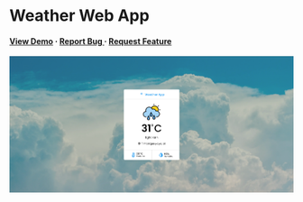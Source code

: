 # Weather Web App

<h4> <a href=https://weather-web-app-60162f.netlify.app/>View Demo</a> <span> · </span> <a href="https://github.com/buddhirangana/weather-web-app/issues"> Report Bug </a> <span> · </span> <a href="https://github.com/buddhirangana/weather-web-app/issues"> Request Feature </a> </h4>

![screenshot](Screenshot.png)
